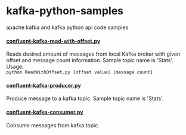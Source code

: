# kafka-python-samples
apache kafka and kafka python api code samples 

#### [confluent-kafka-read-with-offset.py](https://github.com/enginunal/kafka-python-samples/blob/master/confluent-kafka-read-with-offset.py)
Reads desired amount of messages from local Kafka broker with given offset and message count information. Sample topic name is 'Stats'.  
Usage:   
```python ReadWithOffset.py [offset value] [message count] ```


#### [confluent-kafka-producer.py](https://github.com/enginunal/kafka-python-samples/blob/master/confluent-kafka-producer.py)
Produce message to a kafka topic. Sample topic name is 'Stats'.  


#### [confluent-kafka-consumer.py](https://github.com/enginunal/kafka-python-samples/blob/master/confluent-kafka-consumer.py)
Consume messages from kafka topic.   

